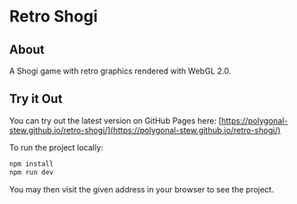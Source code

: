 # Retro Shogi

## About

A Shogi game with retro graphics rendered with WebGL 2.0.

## Try it Out

You can try out the latest version on GitHub Pages here: [https://polygonal-stew.github.io/retro-shogi/](https://polygonal-stew.github.io/retro-shogi/)

To run the project locally:

```zsh
npm install
npm run dev
```

You may then visit the given address in your browser to see the project.
